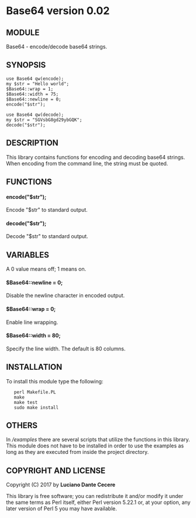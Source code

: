 # Base64 version 0.02

## MODULE

Base64 - encode/decode base64 strings.

## SYNOPSIS

````
use Base64 qw(encode);
my $str = "Hello world";
$Base64::wrap = 1;
$Base64::width = 75;
$Base64::newline = 0;
encode("$str");

use Base64 qw(decode);
my $str = "SGVsbG8gd29ybGQK";
decode("$str");
````

## DESCRIPTION

This library contains functions for encoding and decoding base64 strings. When encoding from the command line, the string must be quoted.

## FUNCTIONS

#### encode("$str");
Encode "$str" to standard output.
#### decode("$str");
Decode "$str" to standard output.

## VARIABLES

A 0 value means off; 1 means on.

#### $Base64::newline = 0;
Disable the newline character in encoded output.

#### $Base64::wrap = 0;
Enable line wrapping.

#### $Base64::width = 80;
Specify the line width. The default is 80 columns.

## INSTALLATION

To install this module type the following:

````
   perl Makefile.PL
   make
   make test
   sudo make install
````

## OTHERS

In */examples* there are several scripts that utilize the functions in this library. This module does not have to be installed in order to use the examples as long as they are executed from inside the project directory.

## COPYRIGHT AND LICENSE

Copyright (C) 2017 by **Luciano Dante Cecere**

This library is free software; you can redistribute it and/or modify
it under the same terms as Perl itself, either Perl version 5.22.1 or,
at your option, any later version of Perl 5 you may have available.
